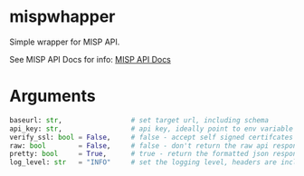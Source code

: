 # mispwhapper
Simple wrapper for MISP API.

See MISP API Docs for info: [MISP API Docs](https://www.misp-project.org/openapi/)

# Arguments
```python
baseurl: str,                 # set target url, including schema            [required]
api_key: str,                 # api key, ideally point to env variable      [required]
verify_ssl: bool = False,     # false - accept self signed certifcates
raw: bool        = False,     # false - don't return the raw api response
pretty: bool     = True,      # true - return the formatted json response
log_level: str   = "INFO"     # set the logging level, headers are included
```
